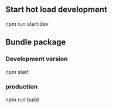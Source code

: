 
## Start hot load development

npm run start:dev

## Bundle package

### Development version

npm start

### production

npm run build

